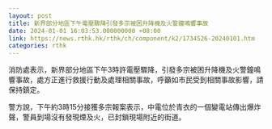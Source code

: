 ```yaml
---
layout: post
title: 新界部分地區下午電壓驟降引發多宗被困升降機及火警鐘鳴響事故
date: 2024-01-01 16:03:53.000000000 +08:00
link: https://news.rthk.hk/rthk/ch/component/k2/1734526-20240101.htm
categories: rthk
---
```


消防處表示，新界部分地區下午3時許電壓驟降，引發多宗被困升降機及火警鐘鳴響事故，處方正進行救援行動及處理相關事故，呼籲如市民受到相關事故影響，請保持鎮定。

警方說，下午約3時15分接獲多宗報案表示，中電位於青衣的一個變電站傳出爆炸聲，警員到場沒有發現煙及火，已封鎖現場附近的街道。
